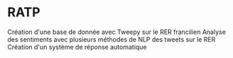 # RATP
Création d'une base de donnée avec Tweepy sur le RER francilien
Analyse des sentiments avec plusieurs méthodes de NLP des tweets sur le RER
Création d'un système de réponse automatique
